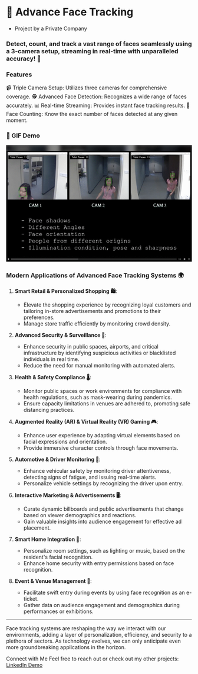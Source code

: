 # 👤 Advance Face Tracking
- Project by a Private Company

### Detect, count, and track a vast range of faces seamlessly using a 3-camera setup, streaming in real-time with unparalleled accuracy! 🌟


### Features
📹 Triple Camera Setup: Utilizes three cameras for comprehensive coverage.
🕵️ Advanced Face Detection: Recognizes a wide range of faces accurately.
📊 Real-time Streaming: Provides instant face tracking results.
🔢 Face Counting: Know the exact number of faces detected at any given moment.


### 🎥 GIF Demo
<img src='static/demo.gif'/>


### Modern Applications of Advanced Face Tracking Systems 🌍

1. **Smart Retail & Personalized Shopping 🛍️**: 
   - Elevate the shopping experience by recognizing loyal customers and tailoring in-store advertisements and promotions to their preferences.
   - Manage store traffic efficiently by monitoring crowd density.

2. **Advanced Security & Surveillance 🎥**:
   - Enhance security in public spaces, airports, and critical infrastructure by identifying suspicious activities or blacklisted individuals in real time.
   - Reduce the need for manual monitoring with automated alerts.

3. **Health & Safety Compliance 🌡️**:
   - Monitor public spaces or work environments for compliance with health regulations, such as mask-wearing during pandemics.
   - Ensure capacity limitations in venues are adhered to, promoting safe distancing practices.

4. **Augmented Reality (AR) & Virtual Reality (VR) Gaming 🎮**:
   - Enhance user experience by adapting virtual elements based on facial expressions and orientation.
   - Provide immersive character controls through face movements.

5. **Automotive & Driver Monitoring 🚗**:
   - Enhance vehicular safety by monitoring driver attentiveness, detecting signs of fatigue, and issuing real-time alerts.
   - Personalize vehicle settings by recognizing the driver upon entry.

6. **Interactive Marketing & Advertisements 🖥️**:
   - Curate dynamic billboards and public advertisements that change based on viewer demographics and reactions.
   - Gain valuable insights into audience engagement for effective ad placement.

7. **Smart Home Integration 🏡**:
   - Personalize room settings, such as lighting or music, based on the resident's facial recognition.
   - Enhance home security with entry permissions based on face recognition.

8. **Event & Venue Management 🎤**:
   - Facilitate swift entry during events by using face recognition as an e-ticket.
   - Gather data on audience engagement and demographics during performances or exhibitions.

---

Face tracking systems are reshaping the way we interact with our environments, adding a layer of personalization, efficiency, and security to a plethora of sectors. As technology evolves, we can only anticipate even more groundbreaking applications in the horizon.


Connect with Me
Feel free to reach out or check out my other projects:
[LinkedIn Demo](https://www.linkedin.com/feed/update/urn:li:activity:6753555787525844992/)

